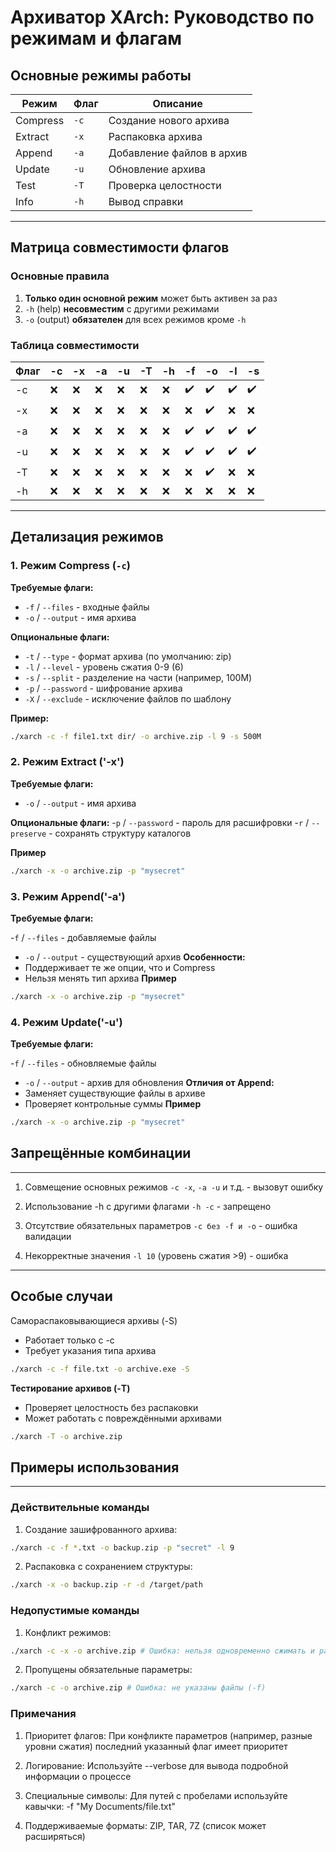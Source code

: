 # Архиватор XArch: Руководство по режимам и флагам

## Основные режимы работы

| Режим       | Флаг | Описание                  |
|-------------|------|---------------------------|
| Compress    | `-c` | Создание нового архива    |
| Extract     | `-x` | Распаковка архива         |
| Append      | `-a` | Добавление файлов в архив |
| Update      | `-u` | Обновление архива         |
| Test        | `-T` | Проверка целостности      |
| Info        | `-h` | Вывод справки             |

---

## Матрица совместимости флагов

### Основные правила
1. **Только один основной режим** может быть активен за раз
2. `-h` (help) **несовместим** с другими режимами
3. `-o` (output) **обязателен** для всех режимов кроме `-h`

### Таблица совместимости
| Флаг | -c | -x | -a | -u | -T | -h | -f | -o | -l | -s |
|------|----|----|----|----|----|----|----|----|----|----|
| -c   | ❌ | ❌ | ❌ | ❌ | ❌ | ❌ | ✔️ | ✔️ | ✔️ | ✔️ |
| -x   | ❌ | ❌ | ❌ | ❌ | ❌ | ❌ | ❌ | ✔️ | ❌ | ❌ |
| -a   | ❌ | ❌ | ❌ | ❌ | ❌ | ❌ | ✔️ | ✔️ | ✔️ | ✔️ |
| -u   | ❌ | ❌ | ❌ | ❌ | ❌ | ❌ | ✔️ | ✔️ | ✔️ | ✔️ |
| -T   | ❌ | ❌ | ❌ | ❌ | ❌ | ❌ | ❌ | ✔️ | ❌ | ❌ |
| -h   | ❌ | ❌ | ❌ | ❌ | ❌ | ❌ | ❌ | ❌ | ❌ | ❌ |

---

## Детализация режимов

### 1. Режим Compress (`-c`)
**Требуемые флаги:**
- `-f` / `--files` - входные файлы
- `-o` / `--output` - имя архива

**Опциональные флаги:**
- `-t` / `--type` - формат архива (по умолчанию: zip)
- `-l` / `--level` - уровень сжатия 0-9 (6)
- `-s` / `--split` - разделение на части (например, 100M)
- `-p` / `--password` - шифрование архива
- `-X` / `--exclude` - исключение файлов по шаблону

**Пример:**
```bash
./xarch -c -f file1.txt dir/ -o archive.zip -l 9 -s 500M
```

### 2. Режим Extract ('-x')
**Требуемые флаги:**
- `-o` / `--output` - имя архива

**Опциональные флаги:**
-`p` / `--password` - пароль для расшифровки
-`r` / `--preserve` - сохранять структуру каталогов

**Пример**
```bash
./xarch -x -o archive.zip -p "mysecret"
```

### 3. Режим Append('-a')
**Требуемые флаги:**

-`f` / `--files` - добавляемые файлы
- `-o` / `--output` - существующий архив
**Особенности:**
- Поддерживает те же опции, что и Compress
- Нельзя менять тип архива
**Пример**
```bash
./xarch -x -o archive.zip -p "mysecret"
```

### 4. Режим Update('-u')
**Требуемые флаги:**

-`f` / `--files` - обновляемые файлы
- `-o` / `--output` - архив для обновления
  **Отличия от Append:**
- Заменяет существующие файлы в архиве
- Проверяет контрольные суммы
  **Пример**
```bash
./xarch -x -o archive.zip -p "mysecret"
```
## Запрещённые комбинации ##

---
1. Совмещение основных режимов
`-c -x`, `-a -u` и т.д. - вызовут ошибку

2. Использование -h с другими флагами
`-h -c` - запрещено

3. Отсутствие обязательных параметров
`-c без -f и -o` - ошибка валидации

4. Некорректные значения
`-l 10` (уровень сжатия >9) - ошибка
---
## Особые случаи ##
Самораспаковывающиеся архивы (-S)
- Работает только с -c
- Требует указания типа архива

```bash
./xarch -c -f file.txt -o archive.exe -S
```
**Тестирование архивов (-T)**
- Проверяет целостность без распаковки
- Может работать с повреждёнными архивами

```bash
./xarch -T -o archive.zip
```
## Примеры использования ##

---
### Действительные команды ###
1. Создание зашифрованного архива:

```bash
./xarch -c -f *.txt -o backup.zip -p "secret" -l 9
```
2. Распаковка с сохранением структуры:

```bash
./xarch -x -o backup.zip -r -d /target/path
```

### Недопустимые команды ###
1. Конфликт режимов:

```bash
./xarch -c -x -o archive.zip # Ошибка: нельзя одновременно сжимать и распаковывать
```
2. Пропущены обязательные параметры:

```bash
./xarch -c -o archive.zip # Ошибка: не указаны файлы (-f)
```

### Примечания ###
1. Приоритет флагов:
При конфликте параметров (например, разные уровни сжатия) последний указанный флаг имеет приоритет

2. Логирование:
Используйте --verbose для вывода подробной информации о процессе

3. Специальные символы:
Для путей с пробелами используйте кавычки:
-f "My Documents/file.txt"

4. Поддерживаемые форматы:
ZIP, TAR, 7Z (список может расширяться)

